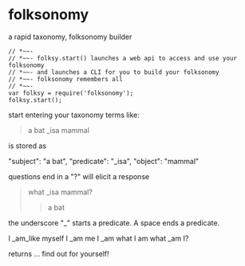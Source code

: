 
# folksonomy

a rapid taxonomy, folksonomy builder

    // *~~-
    // *~~- folksy.start() launches a web api to access and use your folksonomy
    // *~~- and launches a CLI for you to build your folksonomy
    // *~~- folksonomy remembers all
    // *~~-
    var folksy = require('folksonomy');
    folksy.start();

start entering your taxonomy terms
like:
>a bat _isa mammal

is stored as

   "subject": "a bat",
   "predicate": "_isa",
   "object": "mammal"

questions end in a "?" will elicit a response

>what _isa mammal?
>>a bat

the underscore "_" starts a predicate.  A space ends a predicate.

   I _am_like myself
   I _am me
   I _am what I am
   what _am I?

returns ... find out for yourself!